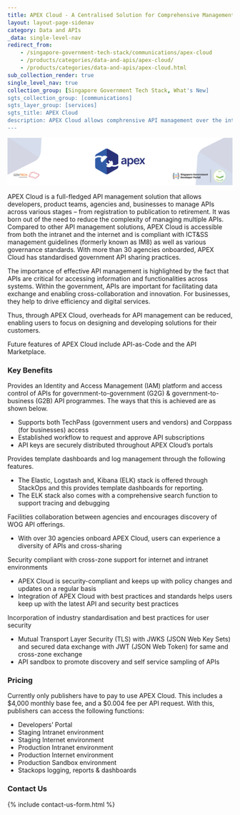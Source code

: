 ```yaml
---
title: APEX Cloud - A Centralised Solution for Comprehensive Management of APIs 
layout: layout-page-sidenav
category: Data and APIs
_data: single-level-nav
redirect_from:
    - /singapore-government-tech-stack/communications/apex-cloud
    - /products/categories/data-and-apis/apex-cloud/
    - /products/categories/data-and-apis/apex-cloud.html
sub_collection_render: true
single_level_nav: true
collection_group: [Singapore Government Tech Stack, What's New]
sgts_collection_group: [communications]
sgts_layer_group: [services]
sgts_title: APEX Cloud
description: APEX Cloud allows comphrensive API management over the internet and intranet. Find out more here. 
---
```


![APEX Cloud header banner](/assets/img/apex-NewHeaderBanner.png)

APEX Cloud is a full-fledged API management solution that allows developers, product teams, agencies and, businesses to manage APIs across various stages – from registration to publication to retirement. It was born out of the need to reduce the complexity of managing multiple APIs. Compared to other API management solutions, APEX Cloud is accessible from both the intranet and the internet and is compliant with ICT&SS management guidelines (formerly known as IM8) as well as various governance standards. With more than 30 agencies onboarded, APEX Cloud has standardised government API sharing practices. 

The importance of effective API management is highlighted by the fact that APIs are critical for accessing information and functionalities across systems. Within the government, APIs are important for facilitating data exchange and enabling cross-collaboration and innovation. For businesses, they help to drive efficiency and digital services.  

Thus, through APEX Cloud, overheads for API management can be reduced, enabling users to focus on designing and developing solutions for their customers. 

Future features of APEX Cloud include API-as-Code and the API Marketplace.

### Key Benefits

Provides an Identity and Access Management (IAM) platform and access control of APIs for government-to-government (G2G) & government-to-business (G2B) API programmes. The ways that this is achieved are as shown below.
- Supports both TechPass (government users and vendors) and Corppass (for businesses) access
-	Established workflow to request and approve API subscriptions
-	API keys are securely distributed throughout APEX Cloud’s portals

Provides template dashboards and log management through the following features.
- The Elastic, Logstash and, Kibana (ELK) stack is offered through StackOps and this provides template dashboards for reporting. 
- The ELK stack also comes with a comprehensive search function to support tracing and debugging

Facilities collaboration between agencies and encourages discovery of WOG API offerings.
- With over 30 agencies onboard APEX Cloud, users can experience a diversity of APIs and cross-sharing 

Security compliant with cross-zone support for internet and intranet environments
-	APEX Cloud is security-compliant and keeps up with policy changes and updates on a regular basis  
-	Integration of APEX Cloud with best practices and standards helps users keep up with the latest API and security best practices

Incorporation of industry standardisation and best practices for user security 
-	Mutual Transport Layer Security (TLS) with JWKS (JSON Web Key Sets) and secured data exchange with JWT (JSON Web Token) for same and cross-zone exchange
-	API sandbox to promote discovery and self service sampling of APIs

### Pricing

Currently only publishers have to pay to use APEX Cloud. This includes a $4,000 monthly base fee, and a $0.004 fee per API request. With this, publishers can access the following functions:

- Developers’ Portal
- Staging Intranet environment
- Staging Internet environment
- Production Intranet environment
- Production Internet environment
- Production Sandbox environment
- Stackops logging, reports & dashboards

### Contact Us

{% include contact-us-form.html %}
